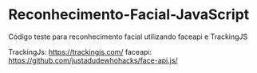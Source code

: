 # Reconhecimento-Facial-JavaScript
 Código teste para reconhecimento facial utilizando faceapi e TrackingJS

TrackingJs: https://trackingjs.com/
faceapi: https://github.com/justadudewhohacks/face-api.js/

